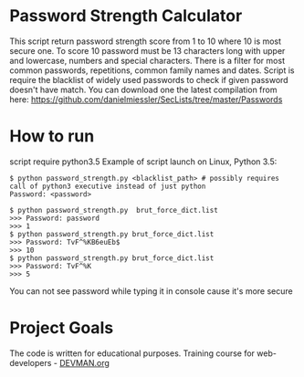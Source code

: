 # Password Strength Calculator

This script return password strength score from 1 to 10 where 10
is most secure one. To score 10 password must be 13 characters long
with upper and lowercase, numbers and special characters.
There is a filter for most common passwords, repetitions,
common family names and dates.
Script is require the blacklist of widely used passwords to check if
given password doesn't have match. You can download one the latest
compilation from here:
https://github.com/danielmiessler/SecLists/tree/master/Passwords

# How to run

script require python3.5 Example of script launch on Linux, Python 3.5:
```#!bash
$ python password_strength.py <blacklist_path> # possibly requires call of python3 executive instead of just python
Password: <password>

$ python password_strength.py  brut_force_dict.list
>>> Password: password
>>> 1
$ python password_strength.py brut_force_dict.list
>>> Password: TvF^%KB6euEb$
>>> 10
$ python password_strength.py brut_force_dict.list
>>> Password: TvF^%K
>>> 5

```
You can not see password while typing it in console cause it's more secure

# Project Goals

The code is written for educational purposes. Training course for web-developers - [DEVMAN.org](https://devman.org)
